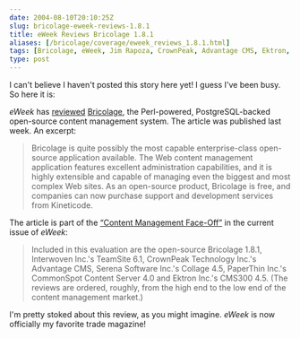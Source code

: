 ```yaml
--- 
date: 2004-08-10T20:10:25Z
slug: bricolage-eweek-reviews-1.8.1
title: eWeek Reviews Bricolage 1.8.1
aliases: [/bricolage/coverage/eweek_reviews_1.8.1.html]
tags: [Bricolage, eWeek, Jim Rapoza, CrownPeak, Advantage CMS, Ektron, CMS300, Interwoven, TeamSite, Serena Software, Collage, PaperThin, CommonSpot]
type: post
---
```


<p>I can't believe I haven't posted this story here yet! I guess I've been busy. So here it is:</p>

<p><cite>eWeek</cite> has <a href="http://www.eweek.com/article2/0,1759,1627959,00.asp" title="Read the review">reviewed</a> <a href="http://www.bricolage.cc/" title="Visit the Bricolage Website">Bricolage</a>, the Perl-powered, PostgreSQL-backed open-source content management system. The article was published last week. An excerpt:</p>

<blockquote><p>Bricolage is quite possibly the most capable enterprise-class open-source application available. The Web content management application features excellent administration capabilities, and it is highly extensible and capable of managing even the biggest and most complex Web sites. As an open-source product, Bricolage is free, and companies can now purchase support and development services from Kineticode.</p></blockquote>

<p>The article is part of the <a href="http://www.eweek.com/article2/0,1759,1627957,00.asp"title="Content Management Face-Off"><q>Content Management Face-Off</q></a> in the current issue of <cite>eWeek</cite>:</p>

<blockquote><p>Included in this evaluation are the open-source Bricolage 1.8.1, Interwoven Inc.'s TeamSite 6.1, CrownPeak Technology Inc.'s Advantage CMS, Serena Software Inc.'s Collage 4.5, PaperThin Inc.'s CommonSpot Content Server 4.0 and Ektron Inc.'s CMS300 4.5. (The reviews are ordered, roughly, from the high end to the low end of the content management market.)</p></blockquote>

<p>I'm pretty stoked about this review, as you might imagine. <cite>eWeek</cite> is now officially my favorite trade magazine!</p>
